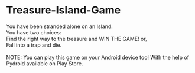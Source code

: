 # Treasure-Island-Game
You have been stranded alone on an Island.
<br>
You have two choices: 
<br>
Find the right way to the treasure and WIN THE GAME! or, 
<br>
Fall into a trap and die.
<br>
<br>
NOTE: You can play this game on your Android device too! With the help of Pydroid available on Play Store.
